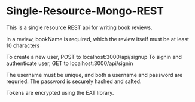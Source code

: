 # Single-Resource-Mongo-REST

This is a single resource REST api for writing book reviews.

In a review, bookName is required, which the review itself must be at least 10 characters

To create a new user, POST to localhost:3000/api/signup 
To signin and authenticate user, GET to localhost:3000/api/signin

The username must be unique, and both a username and password are requried.
The password is securely hashed and salted.

Tokens are encrypted using the EAT library.
